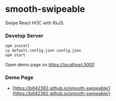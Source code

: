 # smooth-swipeable
Swipe React HOC with RxJS.

### Develop Server
```bash
npm install
cp default.config.json config.json
npm start
```
Open demo page on *[https://localhost:3000](https://localhost:3000)*

### Demo Page
* [https://bill42362.github.io/smooth-swipeable/](https://bill42362.github.io/smooth-swipeable/)
